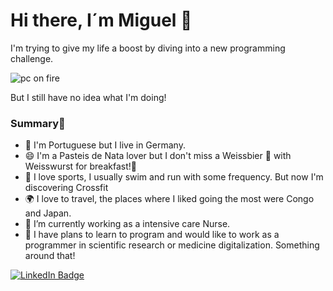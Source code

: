 


# Hi there, I´m Miguel 👋

I'm trying to give my life a boost by diving into a new programming challenge. 

![pc on fire](https://media.giphy.com/media/g79am6uuZJKSc/giphy.gif)

But I still have no idea what I'm doing!

### Summary👋
- 🌱 I'm Portuguese but I live in Germany. 
- 😄 I'm a Pasteis de Nata lover but I don't miss a Weissbier :beer: with Weisswurst for breakfast!:pretzel:	
- :running_shirt_with_sash:	I love sports, I usually swim and run with some frequency. But now I'm discovering Crossfit 
- :earth_africa:	I love to travel, the places where I liked going the most were Congo and Japan.
- 🔭 I’m currently working as a intensive care Nurse.
- 👯 I have plans to learn to program and would like to work as a programmer in scientific research or medicine digitalization. Something around that!



[![LinkedIn Badge](https://img.shields.io/badge/-LinkedIn-blue?style=social&logo=Linkedin&logoColor=blue&link=https://www.linkedin.com/in/miguel-pinto-8550153b)](https://www.linkedin.com/in/miguel-pinto-8550153b/)






<!--
**MiketheBite/mikethebite** is a ✨ _special_ ✨ repository because its `README.md` (this file) appears on your GitHub profile.

Here are some ideas to get you started:

- 🔭 I’m currently working on ...
- 🌱 I’m currently learning ...
- 👯 I’m looking to collaborate on ...
- 🤔 I’m looking for help with ...
- 💬 Ask me about ...
- 📫 How to reach me: ...
- 😄 Pronouns: ...
- ⚡ Fun fact: ...
-->
